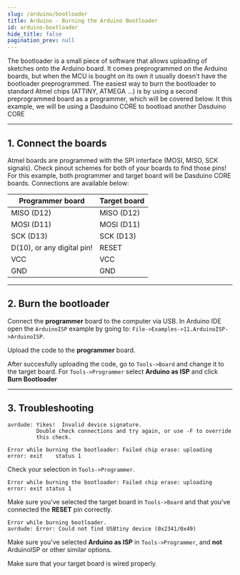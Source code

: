 ```yaml
---
slug: /arduino/bootloader
title: Arduino - Burning the Arduino Bootloader
id: arduino-bootloader
hide_title: false
pagination_prev: null
---
```


The bootloader is a small piece of software that allows uploading of sketches onto the Arduino board. It comes preprogrammed on the Arduino boards, but when the MCU is bought on its own it usually doesn't have the bootloader preprogrammed. The easiest way to burn the bootloader to standard Atmel chips (ATTINY, ATMEGA ...) is by using a second preprogrammed board as a programmer, which will be covered below. It this example, we will be using a Dasduino CORE to bootload another Dasduino CORE

---

## 1. Connect the boards
Atmel boards are programmed with the SPI interface (MOSI, MISO, SCK signals). Check pinout schemes for both of your boards to find those pins! For this example, both programmer and target board will be Dasduino CORE boards. Connections are available below:

| **Programmer board** 	| **Target board** 	|
|---	|---	|
| MISO (D12) 	| MISO (D12) 	|
| MOSI (D11) 	| MOSI (D11) 	|
| SCK (D13) 	| SCK (D13) 	|
| D(10), or any digital pin! 	| RESET 	|
| VCC 	| VCC 	|
| GND 	| GND 	|

<CenteredImage src="/img/arduino/bootloader/connection.png" alt="Connection example" caption="Connection example" width="800px"/>

---

## 2. Burn the bootloader 
Connect the **programmer** board to the computer via USB. In Arduino IDE open the `ArduinoISP` example by going to: `File->Examples->11.ArduinoISP->ArduinoISP`.
<CenteredImage src="/img/arduino/bootloader/example.jpg" alt="Path to the example" caption="Path to the example" width="800px"/>

Upload the code to the **programmer** board.

After succesfully uploading the code, go to `Tools->Board` and change it to the target board. For `Tools->Programmer` select **Arduino as ISP** and click **Burn Bootloader**
<CenteredImage src="/img/arduino/bootloader/burn-bootloader.jpg" alt="Path to the example" caption="Path to the example" width="300px"/>

---

## 3. Troubleshooting

<ExpandableSection title="Error: Missing programmer">

```
avrdude: Yikes!  Invalid device signature.
         Double check connections and try again, or use -F to override
         this check.

Error while burning the bootloader: Failed chip erase: uploading error: exit    status 1
```

Check your selection in `Tools->Programmer`.

</ExpandableSection>

<ExpandableSection title="Error: Failed chip erase: uploading error: exit status 1">

```
Error while burning the bootloader: Failed chip erase: uploading error: exit status 1
```

Make sure you've selected the target board in `Tools->Board` and that you've connected the **RESET** pin correctly.

</ExpandableSection>

<ExpandableSection title="avrdude: Error: Could not find USBtiny device">

```
Error while burning bootloader.
avrdude: Error: Could not find USBtiny device (0x2341/0x49)
```

Make sure you've selected **Arduino as ISP** in `Tools->Programmer`, and **not** ArduinoISP or other similar options.

</ExpandableSection>

<ExpandableSection title="Can't upload code after bootloading">

Make sure that your target board is wired properly.

</ExpandableSection>
